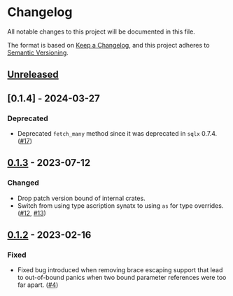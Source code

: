 # Changelog

All notable changes to this project will be documented in this file.

The format is based on [Keep a Changelog](https://keepachangelog.com/en/1.0.0/),
and this project adheres to [Semantic Versioning](https://semver.org/spec/v2.0.0.html).

## [Unreleased]

## [0.1.4] - 2024-03-27

### Deprecated

- Deprecated `fetch_many` method since it was deprecated in `sqlx` 0.7.4. ([#17](https://github.com/kyrias/sqlx-conditional-queries/pull/17))


## [0.1.3] - 2023-07-12

### Changed

- Drop patch version bound of internal crates.
- Switch from using type ascription synatx to using `as` for type overrides. ([#12](https://github.com/kyrias/sqlx-conditional-queries/issues/12), [#13](https://github.com/kyrias/sqlx-conditional-queries/issues/13))


## [0.1.2] - 2023-02-16

### Fixed

- Fixed bug introduced when removing brace escaping support that lead to out-of-bound panics when two bound parameter references were too far apart. ([#4](https://github.com/kyrias/sqlx-conditional-queries/issues/4))


[Unreleased]: https://github.com/kyrias/sqlx-conditional-queries/compare/0.1.2...main
[0.1.3]: https://github.com/kyrias/sqlx-conditional-queries/compare/0.1.3...0.1.4
[0.1.3]: https://github.com/kyrias/sqlx-conditional-queries/compare/0.1.2...0.1.3
[0.1.2]: https://github.com/kyrias/sqlx-conditional-queries/compare/0.1.1...0.1.2
